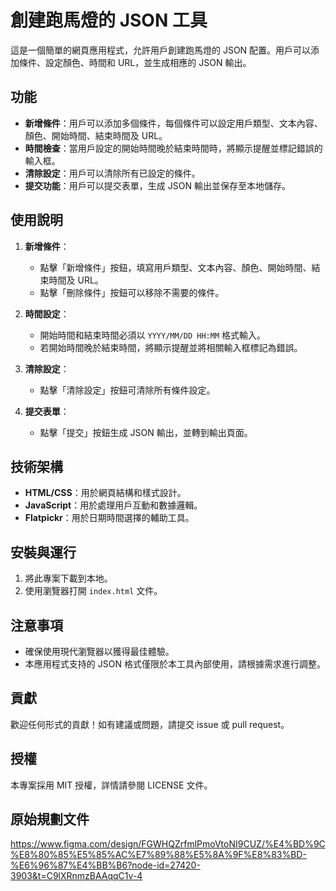 # 創建跑馬燈的 JSON 工具

這是一個簡單的網頁應用程式，允許用戶創建跑馬燈的 JSON 配置。用戶可以添加條件、設定顏色、時間和 URL，並生成相應的 JSON 輸出。

## 功能

- **新增條件**：用戶可以添加多個條件，每個條件可以設定用戶類型、文本內容、顏色、開始時間、結束時間及 URL。
- **時間檢查**：當用戶設定的開始時間晚於結束時間時，將顯示提醒並標記錯誤的輸入框。
- **清除設定**：用戶可以清除所有已設定的條件。
- **提交功能**：用戶可以提交表單，生成 JSON 輸出並保存至本地儲存。

## 使用說明

1. **新增條件**：
   - 點擊「新增條件」按鈕，填寫用戶類型、文本內容、顏色、開始時間、結束時間及 URL。
   - 點擊「刪除條件」按鈕可以移除不需要的條件。

2. **時間設定**：
   - 開始時間和結束時間必須以 `YYYY/MM/DD HH:MM` 格式輸入。
   - 若開始時間晚於結束時間，將顯示提醒並將相關輸入框標記為錯誤。

3. **清除設定**：
   - 點擊「清除設定」按鈕可清除所有條件設定。

4. **提交表單**：
   - 點擊「提交」按鈕生成 JSON 輸出，並轉到輸出頁面。

## 技術架構

- **HTML/CSS**：用於網頁結構和樣式設計。
- **JavaScript**：用於處理用戶互動和數據邏輯。
- **Flatpickr**：用於日期時間選擇的輔助工具。

## 安裝與運行

1. 將此專案下載到本地。
2. 使用瀏覽器打開 `index.html` 文件。

## 注意事項

- 確保使用現代瀏覽器以獲得最佳體驗。
- 本應用程式支持的 JSON 格式僅限於本工具內部使用，請根據需求進行調整。

## 貢獻

歡迎任何形式的貢獻！如有建議或問題，請提交 issue 或 pull request。

## 授權

本專案採用 MIT 授權，詳情請參閱 LICENSE 文件。

## 原始規劃文件

https://www.figma.com/design/FGWHQZrfmlPmoVtoNI9CUZ/%E4%BD%9C%E8%80%85%E5%85%AC%E7%89%88%E5%8A%9F%E8%83%BD-%E6%96%87%E4%BB%B6?node-id=27420-3903&t=C9lXRnmzBAAqqC1v-4
